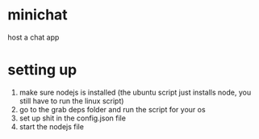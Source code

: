 # minichat
host a chat app
# setting up
1. make sure nodejs is installed (the ubuntu script just installs node, you still have to run the linux script)
2. go to the grab deps folder and run the script for your os
3. set up shit in the config.json file
4. start the nodejs file
